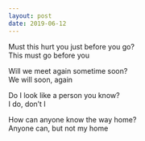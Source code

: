```yaml
---
layout: post
date: 2019-06-12
---
```


Must this hurt you just before you go?  
This must go before you

Will we meet again sometime soon?  
We will soon, again

Do I look like a person you know?  
I do, don’t I

How can anyone know the way home?  
Anyone can, but not my home
